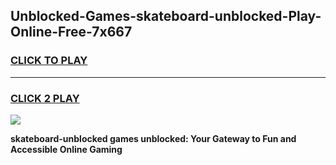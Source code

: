 
## Unblocked-Games-skateboard-unblocked-Play-Online-Free-7x667
<h3>
<a href="https://premium76.site?title=skateboard-unblocked&ref=26A">CLICK TO PLAY</a></h3>
<hr>

<h3>
<a href="https://premium76.site?title=skateboard-unblocked&ref=26A">CLICK 2 PLAY</a>
  
</h3>

<a href="https://premium76.site?title=skateboard-unblocked&ref=26A"><img src="https://clearcache.store/games.png"></a>


**skateboard-unblocked games unblocked: Your Gateway to Fun and Accessible Online Gaming**
